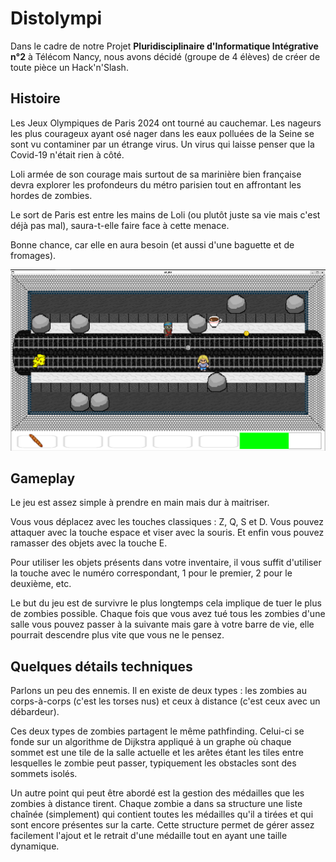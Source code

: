 # Distolympi
Dans le cadre de notre Projet **Pluridisciplinaire d'Informatique Intégrative n°2** à Télécom Nancy, nous avons décidé (groupe de 4 élèves) de créer de toute pièce un Hack'n'Slash.

## Histoire
Les Jeux Olympiques de Paris 2024 ont tourné au cauchemar. Les nageurs les plus courageux ayant osé nager dans les eaux polluées de la Seine se sont vu contaminer par un étrange virus. Un virus qui laisse penser que la Covid-19 n'était rien à côté.

Loli armée de son courage mais surtout de sa marinière bien française devra explorer les profondeurs du métro parisien tout en affrontant les hordes de zombies.

Le sort de Paris est entre les mains de Loli (ou plutôt juste sa vie mais c'est déjà pas mal), saura-t-elle faire face à cette menace.

Bonne chance, car elle en aura besoin (et aussi d'une baguette et de fromages).

![Capture d'écran du jeu](assets/screen.png "Screenshot")  

## Gameplay
Le jeu est assez simple à prendre en main mais dur à maitriser.

Vous vous déplacez avec les touches classiques : Z, Q, S et D. Vous pouvez attaquer avec la touche espace et viser avec la souris. Et enfin vous pouvez ramasser des objets avec la touche E.

Pour utiliser les objets présents dans votre inventaire, il vous suffit d'utiliser la touche avec le numéro correspondant, 1 pour le premier, 2 pour le deuxième, etc.

Le but du jeu est de survivre le plus longtemps cela implique de tuer le plus de zombies possible. Chaque fois que vous avez tué tous les zombies d'une salle vous pouvez passer à la suivante mais gare à votre barre de vie, elle pourrait descendre plus vite que vous ne le pensez.

## Quelques détails techniques
Parlons un peu des ennemis. Il en existe de deux types : les zombies au corps-à-corps (c'est les torses nus) et ceux à distance (c'est ceux avec un débardeur).

Ces deux types de zombies partagent le même pathfinding. Celui-ci se fonde sur un algorithme de Dijkstra appliqué à un graphe où chaque sommet est une tile de la salle actuelle et les arêtes étant les tiles entre lesquelles le zombie peut passer, typiquement les obstacles sont des sommets isolés.

Un autre point qui peut être abordé est la gestion des médailles que les zombies à distance tirent. Chaque zombie a dans sa structure une liste chaînée (simplement) qui contient toutes les médailles qu'il a tirées et qui sont encore présentes sur la carte. Cette structure permet de gérer assez facilement l'ajout et le retrait d'une médaille tout en ayant une taille dynamique.